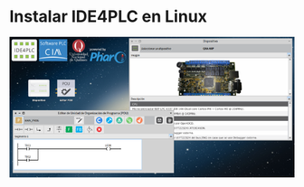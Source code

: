 # Instalar IDE4PLC en Linux

![Imagen "IDE4PLCv1-0-4.png" no encontrada](assets/img/IDE4PLCv1-0-4.png "IDE4PLC v1.0.4")